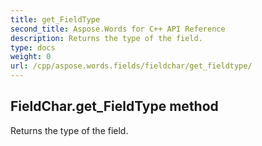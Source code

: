 ```yaml
---
title: get_FieldType
second_title: Aspose.Words for C++ API Reference
description: Returns the type of the field. 
type: docs
weight: 0
url: /cpp/aspose.words.fields/fieldchar/get_fieldtype/
---
```

## FieldChar.get_FieldType method


Returns the type of the field.

